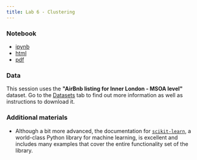 ```yaml
---
title: Lab 6 - Clustering
---
```


### Notebook

- [ipynb](../content/labs/lab_06.ipynb)
- [html](../content/labs/lab_06.html)
- [pdf](../content/labs/lab_06.pdf)

### Data

This session uses the **"AirBnb listing for Inner London - MSOA level"** dataset. Go to the [Datasets](../datasets.html) tab to find out more information as well as instructions to download it.

### Additional materials

* Although a bit more advanced, the documentation for [`scikit-learn`](http://scikit-learn.org), a world-class Python library for machine learning, is excellent and includes many examples that cover the entire functionality set of the library.

